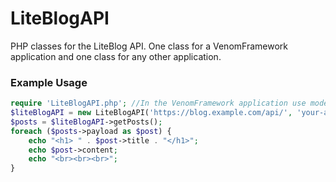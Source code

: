 # LiteBlogAPI
PHP classes for the LiteBlog API. One class for a VenomFramework application and one class for any other application.
### Example Usage
```php
require 'LiteBlogAPI.php'; //In the VenomFramework application use models\LiteBlogAPI instead of require.
$liteBlogAPI = new LiteBlogAPI('https://blog.example.com/api/', 'your-api-key-here');
$posts = $liteBlogAPI->getPosts();
foreach ($posts->payload as $post) {
	echo "<h1> " . $post->title . "</h1>";
	echo $post->content;
	echo "<br><br><br>";
}
```
